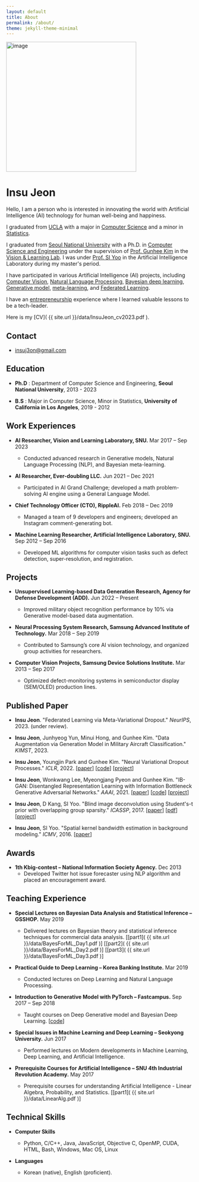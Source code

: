 ```yaml
---
layout: default
title: About
permalink: /about/
theme: jekyll-theme-minimal
---
```


<!---
![]({{ site.url }}/wiki-img/insujeon.jpg)
--->

<img src="{{ site.url }}/data/insujeon2.jpg" alt="image" width="350" height="auto">


# Insu Jeon

Hello, I am a person who is interested in innovating the world with Artificial Intelligence (AI) technology for human well-being and happiness.

I graduated from [UCLA](https://www.ucla.edu/) with a major in [Computer Science](https://samueli.ucla.edu/) and a minor in [Statistics](https://stats.oarc.ucla.edu/).

I graduated from [Seoul National University](https://en.snu.ac.kr/) with a Ph.D. in [Computer Science and Engineering](https://cse.snu.ac.kr/en) under the supervision of [Prof. Gunhee Kim](https://vision.snu.ac.kr/gunhee/index.html#top) in the [Vision & Learning Lab](https://vision.snu.ac.kr/). I was under [Prof. SI Yoo](https://cse.snu.ac.kr/professor/%EC%9C%A0%EC%84%9D%EC%9D%B8) in the Artificial Intelligence Laboratory during my master's period.

I have participated in various Artificial Intelligence (AI) projects, including [Computer Vision](https://en.wikipedia.org/wiki/Computer_vision), [Natural Language Processing](https://en.wikipedia.org/wiki/Natural_language_processing), [Bayesian deep learning](https://en.wikipedia.org/wiki/Bayesian_network), [Generative model](https://en.wikipedia.org/wiki/Generative_model), [meta-learning](https://en.wikipedia.org/wiki/Meta-learning_(computer_science)), and [Federated Learning](https://en.wikipedia.org/wiki/Federated_learning).

I have an [entrepreneurship](https://www.nextunicorn.kr/company/1a8415a41e121755) experience where I learned valuable lessons to be a tech-leader.

Here is my [CV]( {{ site.url }}/data/InsuJeon_cv2023.pdf ).

## Contact

* insuj3on@gmail.com

## Education

* **Ph.D** : Department of Computer Science and Engineering, **Seoul National University**, 2013 - 2023

* **B.S** : Major in Computer Science, Minor in Statistics, **University of California in Los Angeles**, 2019 - 2012

## Work Experiences 

* **AI Researcher, Vision and Learning Laboratory, SNU.** Mar 2017 – Sep 2023
    * Conducted advanced research in Generative models, Natural Language Processing (NLP), and Bayesian meta-learning.

* **AI Researcher, Ever-doubling LLC.** Jun 2021 – Dec 2021
    * Participated in AI Grand Challenge; developed a math problem-solving AI engine using a General Language Model.

* **Chief Technology Officer (CTO), RippleAI.** Feb 2018 – Dec 2019
    * Managed a team of 9 developers and engineers; developed an Instagram comment-generating bot.

* **Machine Learning Researcher, Artificial Intelligence Laboratory, SNU.** Sep 2012 – Sep 2016
    * Developed ML algorithms for computer vision tasks such as defect detection, super-resolution, and registration.


## Projects
* **Unsupervised Learning-based Data Generation Research, Agency for Defense Development (ADD).** Jun 2022 – Present
    * Improved military object recognition performance by 10% via Generative model-based data augmentation.

* **Neural Processing System Research, Samsung Advanced Institute of Technology.** Mar 2018 – Sep 2019
    * Contributed to Samsung’s core AI vision technology, and organized group activities for researchers.

* **Computer Vision Projects, Samsung Device Solutions Institute.** Mar 2013 – Sep 2017
    * Optimized defect-monitoring systems in semiconductor display (SEM/OLED) production lines.

## Published Paper

* **Insu Jeon**. "Federated Learning via Meta-Variational Dropout." *NeurIPS*, 2023. (under review).

* **Insu Jeon**, Junhyeog Yun, Minui Hong, and Gunhee Kim. "Data Augmentation via Generation Model in Military Aircraft Classification." *KIMST*, 2023.

* **Insu Jeon**, Youngjin Park and Gunhee Kim. "Neural Variational Dropout Processes." *ICLR*, 2022. \[[paper](https://openreview.net/forum?id=lyLVzukXi08)\] \[[code](https://github.com/insujeon/NVDPs)\] \[[project](https://insujeon.gitbook.io/cv/published-papers/neural-variational-dropout-processes)\]

* **Insu Jeon**, Wonkwang Lee, Myeongjang Pyeon and Gunhee Kim. "IB-GAN: Disentangled Representation Learning with Information Bottleneck Generative Adversarial Networks." *AAAI*, 2021. \[[paper](https://ojs.aaai.org/index.php/AAAI/article/view/16967)\] \[[code](https://github.com/insujeon/IB-GAN)\] \[[project](https://insujeon.gitbook.io/cv/published-papers/ib-gan)\]


* **Insu Jeon**, D Kang, SI Yoo. "Blind image deconvolution using Student's-t prior with overlapping group sparsity." *ICASSP*, 2017. \[[paper](https://ieeexplore.ieee.org/document/7952470)\] \[[pdf](https://arxiv.org/abs/2006.14780)\] \[[project](https://insujeon.gitbook.io/cv/published-papers/blind-image-deconvolution-using-students-t-prior-with-overlapping-group-sparsity)\]


* **Insu Jeon**, SI Yoo. "Spatial kernel bandwidth estimation in background modeling." *ICMV*, 2016. \[[paper](https://www.spiedigitallibrary.org/conference-proceedings-of-spie/10341/1/Spatial-kernel-bandwidth-estimation-in-background-modeling/10.1117/12.2268512.short?SSO=1)\]




## Awards 
* **1th Kbig-contest – National Information Society Agency.** Dec 2013
    * Developed Twitter hot issue forecaster using NLP algorithm and placed an encouragement award.

## Teaching Experience
* **Special Lectures on Bayesian Data Analysis and Statistical Inference – GSSHOP.** May 2019
    * Delivered lectures on Bayesian theory and statistical inference techniques for commercial data analysis. \[[part1]( {{ site.url }}/data/BayesForML_Day1.pdf )\] \[[part2]( {{ site.url }}/data/BayesForML_Day2.pdf )\] \[[part3]( {{ site.url }}/data/BayesForML_Day3.pdf )\]

* **Practical Guide to Deep Learning – Korea Banking Institute.** Mar 2019
    * Conducted lectures on Deep Learning and Natural Language Processing.

* **Introduction to Generative Model with PyTorch – Fastcampus.** Sep 2017 – Sep 2018
    * Taught courses on Deep Generative model and Bayesian Deep Learning. \[[code](https://github.com/insujeon/Hello-Generative-Model)\]

* **Special Issues in Machine Learning and Deep Learning – Seokyong University.** Jun 2017
    * Performed lectures on Modern developments in Machine Learning, Deep Learning, and Artificial Intelligence.

* **Prerequisite Courses for Artificial Intelligence – SNU 4th Industrial Revolution Academy.** May 2017
    * Prerequisite courses for understanding Artificial Intelligence - Linear Algebra, Probability, and Statistics. \[[part1]( {{ site.url }}/data/LinearAlg.pdf )\]

## Technical Skills
* **Computer Skills**
    * Python, C/C++, Java, JavaScript, Objective C, OpenMP, CUDA, HTML, Bash, Windows, Mac OS, Linux

* **Languages**
    * Korean (native), English (proficient).


<!-- This is the base Jekyll theme. You can find out more info about customizing your Jekyll theme, as well as basic Jekyll usage documentation at [jekyllrb.com](https://jekyllrb.com/)

You can find the source code for Minima at GitHub:
[jekyll][jekyll-organization] /
[minima](https://github.com/jekyll/minima)

You can find the source code for Jekyll at GitHub:
[jekyll][jekyll-organization] /
[jekyll](https://github.com/jekyll/jekyll)

[jekyll-organization]: https://github.com/jekyll -->


